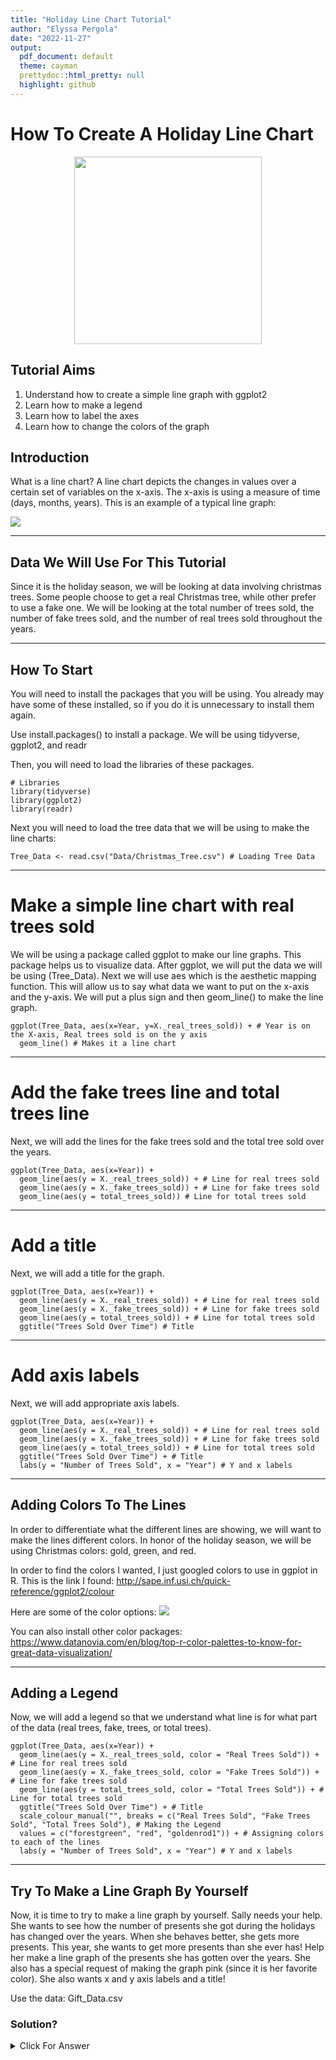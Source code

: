 ```yaml
---
title: "Holiday Line Chart Tutorial"
author: "Elyssa Pergola"
date: "2022-11-27"
output:
  pdf_document: default
  theme: cayman
  prettydoc::html_pretty: null
  highlight: github
---
```

# How To Create A Holiday Line Chart

<p align="center">
<img src="Pics/Tree.png" width="300px" height="300x"/>
</p>

## Tutorial Aims

1. Understand how to create a simple line graph with ggplot2
2. Learn how to make a legend
3. Learn how to label the axes
4. Learn how to change the colors of the graph

## Introduction

What is a line chart? A line chart depicts the changes in values over a certain set of variables on the x-axis. The x-axis is using a measure of time (days, months, years). This is an example of a typical line graph:

<img src="Pics/Generic_Line_Chart.jpg"/> 

---

## Data We Will Use For This Tutorial

Since it is the holiday season, we will be looking at data involving christmas trees. Some people choose to get a real Christmas tree, while other prefer to use a fake one. We will be looking at the total number of trees sold, the number of fake trees sold, and the number of real trees sold throughout the years.  

---

## How To Start

You will need to install the packages that you will be using. You already may have some of these installed, so if you do it is unnecessary to install them again.

Use install.packages() to install a package. We will be using tidyverse, ggplot2, and readr

Then, you will need to load the libraries of these packages.

```{r}
# Libraries
library(tidyverse)
library(ggplot2)
library(readr)
```

Next you will need to load the tree data that we will be using to make the line charts:
```{r}
Tree_Data <- read.csv("Data/Christmas_Tree.csv") # Loading Tree Data
```

--- 

# Make a simple line chart with real trees sold

We will be using a package called ggplot to make our line graphs. This package helps us to visualize data. After ggplot, we will put the data we will be using (Tree_Data). Next we will use aes which is the aesthetic mapping function. This will allow us to say what data we want to put on the x-axis and the y-axis. We will put a plus sign and then geom_line() to make the line graph. 

```{r}
ggplot(Tree_Data, aes(x=Year, y=X._real_trees_sold)) + # Year is on the X-axis, Real trees sold is on the y axis
  geom_line() # Makes it a line chart
```

---

# Add the fake trees line and total trees line

Next, we will add the lines for the fake trees sold and the total tree sold over the years. 

```{r}
ggplot(Tree_Data, aes(x=Year)) +
  geom_line(aes(y = X._real_trees_sold)) + # Line for real trees sold
  geom_line(aes(y = X._fake_trees_sold)) + # Line for fake trees sold
  geom_line(aes(y = total_trees_sold)) # Line for total trees sold
```

---

# Add a title

Next, we will add a title for the graph.

```{r}
ggplot(Tree_Data, aes(x=Year)) +
  geom_line(aes(y = X._real_trees_sold)) + # Line for real trees sold
  geom_line(aes(y = X._fake_trees_sold)) + # Line for fake trees sold
  geom_line(aes(y = total_trees_sold)) + # Line for total trees sold
  ggtitle("Trees Sold Over Time") # Title
```

---

# Add axis labels

Next, we will add appropriate axis labels. 
```{r}
ggplot(Tree_Data, aes(x=Year)) +
  geom_line(aes(y = X._real_trees_sold)) + # Line for real trees sold
  geom_line(aes(y = X._fake_trees_sold)) + # Line for fake trees sold
  geom_line(aes(y = total_trees_sold)) + # Line for total trees sold
  ggtitle("Trees Sold Over Time") + # Title
  labs(y = "Number of Trees Sold", x = "Year") # Y and x labels
```

---

## Adding Colors To The Lines
In order to differentiate what the different lines are showing, we will want to make the lines different colors. In honor of the holiday season, we will be using Christmas colors: gold, green, and red. 

In order to find the colors I wanted, I just googled colors to use in ggplot in R. This is the link I found: http://sape.inf.usi.ch/quick-reference/ggplot2/colour

Here are some of the color options:
<img src="Pics/Colors.jpg"/> 

You can also install other color packages: https://www.datanovia.com/en/blog/top-r-color-palettes-to-know-for-great-data-visualization/

---

## Adding a Legend

Now, we will add a legend so that we understand what line is for what part of the data (real trees, fake, trees, or total trees). 

```{r}
ggplot(Tree_Data, aes(x=Year)) +
  geom_line(aes(y = X._real_trees_sold, color = "Real Trees Sold")) + # Line for real trees sold
  geom_line(aes(y = X._fake_trees_sold, color = "Fake Trees Sold")) + # Line for fake trees sold
  geom_line(aes(y = total_trees_sold, color = "Total Trees Sold")) + # Line for total trees sold
  ggtitle("Trees Sold Over Time") + # Title
  scale_colour_manual("", breaks = c("Real Trees Sold", "Fake Trees Sold", "Total Trees Sold"), # Making the Legend
  values = c("forestgreen", "red", "goldenrod1")) + # Assigning colors to each of the lines
  labs(y = "Number of Trees Sold", x = "Year") # Y and x labels
```

---

## Try To Make a Line Graph By Yourself

Now, it is time to try to make a line graph by yourself. Sally needs your help. She wants to see how the number of presents she got during the holidays has changed over the years. When she behaves better, she gets more presents. This year, she wants to get more presents than she ever has! Help her make a line graph of the presents she has gotten over the years. She also has a special request of making the graph pink (since it is her favorite color). She also wants x and y axis labels and a title!

Use the data: Gift_Data.csv

### Solution?

<details>
  <summary>Click For Answer</summary>
```{r}
Gift_Data <- read.csv("Data/Gift_Data.csv")

ggplot(Gift_Data, aes(x=Year)) + # Year is on the X-axis
  geom_line(aes(y=Number_of_Presents_Sally_Got), color = "pink") + # Makes it a line chart and makes it pink
  labs(y = "Number of Presents Sally Got", x = "Year") + # X and y labels
  ggtitle("Number of Presents Sally Got For Christmas Over Time") # Title
```
  
## Extra Resources To Check Out About Line Graphs

1. https://www.data-to-viz.com/graph/line.html

2. https://r-graph-gallery.com/line-chart-ggplot2.html

3. http://www.sthda.com/english/wiki/ggplot2-line-plot-quick-start-guide-r-software-and-data-visualization

### My Sources

1. https://chartio.com/learn/charts/line-chart-complete-guide/

2. https://www.geeksforgeeks.org/add-legend-for-multiple-lines-in-r-using-ggplot2/

3. https://www.datanovia.com/en/blog/top-r-color-palettes-to-know-for-great-data-visualization/

4. https://www.geeksforgeeks.org/add-legend-for-multiple-lines-in-r-using-ggplot2/

5. https://stackoverflow.com/questions/10349206/add-legend-to-ggplot2-line-plot

6. https://app.getguru.com/card/iMM777jT/Creating-Collapsible-Sections-in-Markdown

7. https://codinhood.com/nano/git/center-images-text-github-readme

8. https://prettydoc.statr.me/


<p align="center">
<img src="Pics/Present.jpg" width="300px" height="300x"/>
</p>







